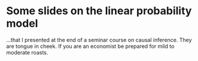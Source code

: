 # Some slides on the linear probability model

...that I presented at the end of a seminar course on causal inference. They are tongue in cheek. If you are an economist be prepared for mild to moderate roasts.
